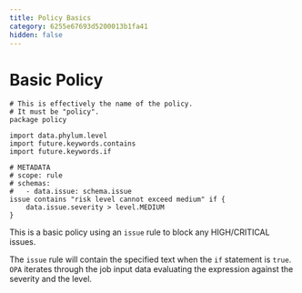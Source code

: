 ```yaml
---
title: Policy Basics
category: 6255e67693d5200013b1fa41
hidden: false
---
```


# Basic Policy

```rego
# This is effectively the name of the policy.
# It must be "policy".
package policy

import data.phylum.level
import future.keywords.contains
import future.keywords.if

# METADATA
# scope: rule
# schemas:
#   - data.issue: schema.issue
issue contains "risk level cannot exceed medium" if {
    data.issue.severity > level.MEDIUM
}
```

This is a basic policy using an `issue` rule to block any HIGH/CRITICAL issues.

The `issue` rule will contain the specified text when the `if` statement is `true`. `OPA` iterates through the job input data evaluating the expression against the severity and the level.
